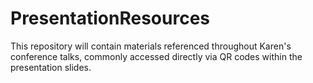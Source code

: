 # PresentationResources
This repository will contain materials referenced throughout Karen's conference talks, commonly accessed directly via QR codes within the presentation slides.
